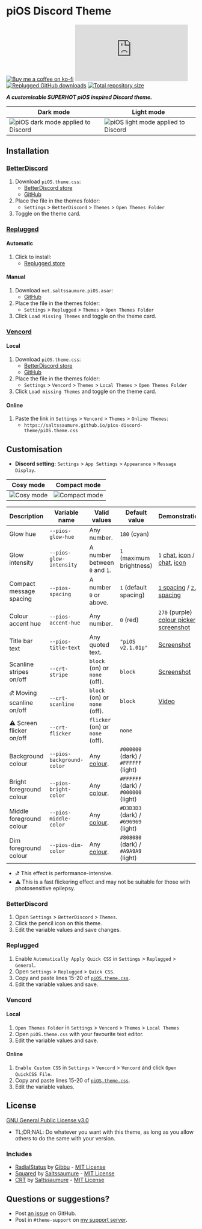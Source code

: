 [dark]:             https://user-images.githubusercontent.com/29710355/235468134-a4f95a88-627a-4ed9-ae3d-b288591374b2.png
[light]:            https://user-images.githubusercontent.com/29710355/236739532-3c62f571-bd1b-4285-a296-46f1c1eb13b4.png

[cosy]:             https://user-images.githubusercontent.com/29710355/154400330-eb4434ac-1716-4c3f-bca1-8b6ba509e9c3.png
[compact]:          https://user-images.githubusercontent.com/29710355/154400528-66fea4d8-53c1-4178-91f5-88729bde0e81.png

[glow-1a]:          https://user-images.githubusercontent.com/29710355/165006236-eeddba57-b7d6-4bd6-81af-1f649c5000dc.png
[glow-1b]:          https://user-images.githubusercontent.com/29710355/165006394-3f6b4379-a35f-4506-a855-6a86d9e1f142.png
[glow-0a]:          https://user-images.githubusercontent.com/29710355/165006329-896ad462-f94d-447a-acd6-75cb0573cae4.png
[glow-0b]:          https://user-images.githubusercontent.com/29710355/165006379-8c60fedd-7f42-4f70-a134-33da1a5211e4.png

[spacing-1]:        https://user-images.githubusercontent.com/29710355/162553148-11c5bf02-7b9d-4d46-a8b6-bba509759452.png
[spacing-2.5]:      https://user-images.githubusercontent.com/29710355/162553169-ef3c2230-5527-4736-9c7f-a4ef1d1f51f1.png

[hue-picker]:       https://user-images.githubusercontent.com/29710355/162552090-57011aeb-8b97-45e6-a96c-d13287761cf8.png
[hue-screenshot]:   https://user-images.githubusercontent.com/29710355/162551985-ed568020-7f12-4300-ad31-0c5a66be4645.png

[title-text]:       https://user-images.githubusercontent.com/29710355/185759617-42fc6937-4523-4559-ba9c-5e9bb2ba8d3c.png

[crt-stripe]:       https://user-images.githubusercontent.com/29710355/182611054-c0cb9122-1eac-42ec-93d1-ab5a203a7e15.png
[crt-scanline]:     https://drive.google.com/uc?id=1xFbTWA5qIZAurVJdjOptnCd6OMBLBfEz

[css-color]:        https://developer.mozilla.org/en-US/docs/Web/CSS/color_value
[discord]:          https://discord.gg/uy8nKQVatp

[BetterDiscord]:    https://betterdiscord.app/
[Replugged]:        https://replugged.dev/
[Vencord]:          https://github.com/Vendicated/Vencord

[shield-donate]:    https://img.shields.io/badge/Donate-ko--fi-orange?style=flat-square&logo=kofi&logoColor=orange
[ko-fi]:            https://ko-fi.com/saltssaumure "Buy me a coffee!"

[shield-bd-dl]:     https://img.shields.io/github/downloads/Saltssaumure/pios-discord-theme/piOS.theme.css?color=purple&label=Downloads&style=flat-square
[shield-asar-dl]:   https://img.shields.io/github/downloads/Saltssaumure/pios-discord-theme/net.saltssaumure.piOS.asar?color=purple&label=Downloads&style=flat-square
[shield-repo-size]: https://img.shields.io/github/repo-size/Saltssaumure/pios-discord-theme?label=Repository&style=flat-square

[github]:           https://github.com/Saltssaumure/pios-discord-theme
[issues]:           https://github.com/Saltssaumure/pios-discord-theme/issues
[license]:          https://github.com/Saltssaumure/pios-discord-theme/blob/main/LICENSE
[.theme.css]:       https://github.com/Saltssaumure/pios-discord-theme/blob/main/piOS.theme.css

[rs]:               https://github.com/DiscordStyles/RadialStatus
[rs-author]:        https://github.com/Gibbu
[rs-license]:       https://github.com/DiscordStyles/RadialStatus/blob/master/LICENSE.md

[squared]:          https://github.com/MiniDiscordThemes/Squared
[squared-author]:   https://github.com/Saltssaumure
[squared-license]:  https://github.com/MiniDiscordThemes/Squared/blob/main/LICENSE

[crt]:              https://github.com/MiniDiscordThemes/CRT
[crt-author]:       https://github.com/Saltssaumure
[crt-license]:      https://github.com/MiniDiscordThemes/CRT/blob/main/LICENSE

[release-bd]:       https://betterdiscord.app/theme/?id=572 "BetterDiscord store page"
[release-rp]:       https://replugged.dev/store/net.saltssaumure.piOS "Replugged store page"
[release-bd-gh]:    https://github.com/Saltssaumure/pios-discord-theme/releases/latest/download/piOS.theme.css "Get latest release"
[release-rp-gh]:    https://github.com/Saltssaumure/pios-discord-theme/releases/latest/download/net.saltssaumure.piOS.asar "Get latest release"

# piOS Discord Theme
[![Buy me a coffee on ko-fi][shield-donate]][ko-fi]
[![BetterDiscord GitHub downloads][shield-bd-dl]][release-bd-gh]
[![Replugged GitHub downloads][shield-asar-dl]][release-rp-gh]
[![Total repository size][shield-repo-size]][github]

***A customisable SUPERHOT piOS inspired Discord theme.***

| Dark mode                                  | Light mode                                   |
| ------------------------------------------ | -------------------------------------------- |
| ![piOS dark mode applied to Discord][dark] | ![piOS light mode applied to Discord][light] |

## Installation

### [BetterDiscord][BetterDiscord]
1. Download `piOS.theme.css`:
    - [BetterDiscord store][release-bd]
    - [GitHub][release-bd-gh]
2. Place the file in the themes folder:
    - `Settings` > `BetterDiscord` > `Themes` > `Open Themes Folder`
3. Toggle on the theme card.

### [Replugged][Replugged]
#### Automatic
1. Click to install:
    - [Replugged store][release-rp]
#### Manual
1. Download `net.saltssaumure.piOS.asar`:
    - [GitHub][release-rp-gh]
2. Place the file in the themes folder:
    - `Settings` > `Replugged` > `Themes` > `Open Themes Folder`
3. Click `Load Missing Themes` and toggle on the theme card.

### [Vencord][Vencord]
#### Local
1. Download `piOS.theme.css`:
    - [BetterDiscord store][release-bd]
    - [GitHub][release-bd-gh]
2. Place the file in the themes folder:
    - `Settings` > `Vencord` > `Themes` > `Local Themes` > `Open Themes Folder`
3. Click `Load missing Themes` and toggle on the theme card.
#### Online
1. Paste the link in `Settings` > `Vencord` > `Themes` > `Online Themes`:
    - `https://saltssaumure.github.io/pios-discord-theme/piOS.theme.css`

## Customisation

- **Discord setting:** `Settings` > `App Settings` > `Appearance` > `Message Display`.

| Cosy mode          | Compact mode             |
| ------------------ | ------------------------ |
| ![Cosy mode][cosy] | ![Compact mode][compact] |

| Description                    | Variable name             | Valid values                    | Default value                        | Demonstration                                                               |
| ------------------------------ | ------------------------- | ------------------------------- | ------------------------------------ | --------------------------------------------------------------------------- |
| Glow hue                       | `--pios-glow-hue`         | Any number.                     | `180` (cyan)                         |                                                                             |
| Glow intensity                 | `--pios-glow-intensity`   | A number between `0` and `1`.   | `1` (maximum brightness)             | `1` [chat][glow-1a], [icon][glow-1b] / `0` [chat][glow-0a], [icon][glow-0b] |
| Compact message spacing        | `--pios-spacing`          | A number `0` or above.          | `1` (default spacing)                | [`1` spacing][spacing-1] / [`2.5` spacing][spacing-2.5]                     |
| Colour accent hue              | `--pios-accent-hue`       | Any number.                     | `0` (red)                            | `270` (purple) [colour picker][hue-picker], [screenshot][hue-screenshot]    |
| Title bar text                 | `--pios-title-text`       | Any quoted text.                | `"piOS v2.1.01p"`                    | [Screenshot][title-text]                                                    |
| Scanline stripes on/off        | `--crt-stripe`            | `block` (on) or `none` (off).   | `block`                              | [Screenshot][crt-stripe]                                                    |
| &#9936; Moving scanline on/off | `--crt-scanline`          | `block` (on) or `none` (off).   | `block`                              | [Video][crt-scanline]                                                       |
| &#9888; Screen flicker on/off  | `--crt-flicker`           | `flicker` (on) or `none` (off). | `none`                               |                                                                             |
| Background colour              | `--pios-background-color` | Any [colour][css-color].        | `#000000` (dark) / `#FFFFFF` (light) |                                                                             |
| Bright foreground colour       | `--pios-bright-color`     | Any [colour][css-color].        | `#FFFFFF` (dark) / `#000000` (light) |                                                                             |
| Middle foreground colour       | `--pios-middle-color`     | Any [colour][css-color].        | `#D3D3D3` (dark) / `#696969` (light) |                                                                             |
| Dim foreground colour          | `--pios-dim-color`        | Any [colour][css-color].        | `#808080` (dark) / `#A9A9A9` (light) |                                                                             |

- &#9936; This effect is performance-intensive.
- &#9888; This is a fast flickering effect and may not be suitable for those with photosensitive epilepsy.

### BetterDiscord
1. Open `Settings` > `BetterDiscord` > `Themes`.
2. Click the pencil icon on this theme.
3. Edit the variable values and save changes.

### Replugged
1. Enable `Automatically Apply Quick CSS` in `Settings` > `Replugged` > `General`.
2. Open `Settings` > `Replugged` > `Quick CSS`.
3. Copy and paste lines 15-20 of [`piOS.theme.css`][.theme.css].
4. Edit the variable values and save.

### Vencord
#### Local
1. `Open Themes Folder` in `Settings` > `Vencord` > `Themes` > `Local Themes`
2. Open `piOS.theme.css` with your favourite text editor.
3. Edit the variable values and save.
#### Online
1. `Enable Custom CSS` in `Settings` > `Vencord` > `Vencord` and click `Open QuickCSS File`.
2. Copy and paste lines 15-20 of [`piOS.theme.css`][.theme.css].
3. Edit the variable values.

## License
[GNU General Public License v3.0][license]
- <span title="Too long; didn't read; not a lawyer">TL;DR;NAL</span>: Do whatever you want with this theme, as long as you allow others to do the same with your version.

### Includes
- [RadialStatus][rs] by [Gibbu][rs-author] - [MIT License][rs-license]
- [Squared][squared] by [Saltssaumure][squared-author] - [MIT License][squared-license]
- [CRT][crt] by [Saltssaumure][crt-author] - [MIT License][crt-license]

## Questions or suggestions?
- Post [an issue][issues] on GitHub.
- Post in `#theme-support` on [my support server][discord].
